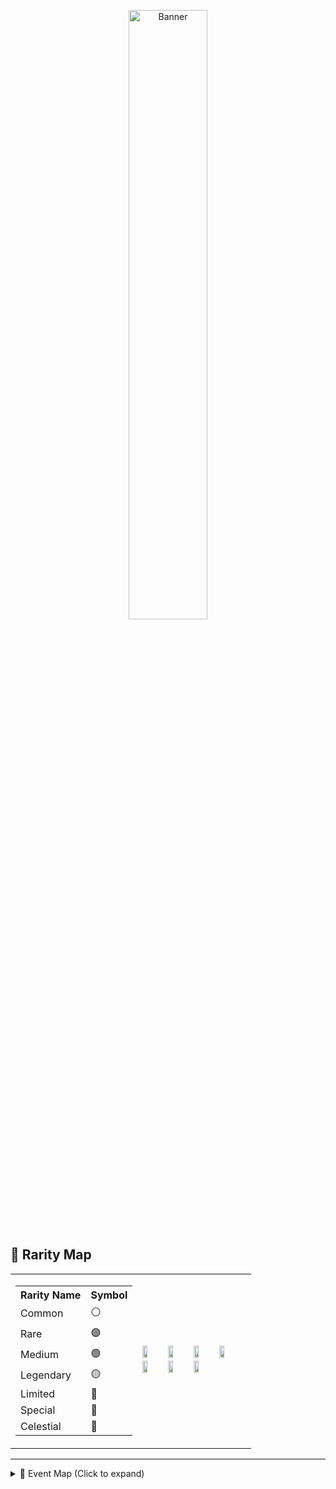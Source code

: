 <p align="center">
  <a href="https://t.me/lrithyll">
    <img src="https://cdn.yuna0x0.com/yuna/img/72408310_p5.webp" alt="Banner" width="50%">
  </a>
</p>

## 🧩 Rarity Map

<table>
  <tr>
    <td>
      <table>
        <tr>
          <th>Rarity Name</th><th>Symbol</th>
        </tr>
        <tr><td>Common</td><td>⚪️</td></tr>
        <tr><td>Rare</td><td>🟣</td></tr>
        <tr><td>Medium</td><td>🟢</td></tr>
        <tr><td>Legendary</td><td>🟡</td></tr>
        <tr><td>Limited</td><td>🔮</td></tr>
        <tr><td>Special</td><td>💮</td></tr>
        <tr><td>Celestial</td><td>🎐</td></tr>
      </table>
    </td>
    <td>
       <img src="https://github.com/innng/innng/assets/26755058/5e0ce0fb-c544-4f8c-a307-5849165746d0" width="22%"/>
       <img src="https://github.com/innng/innng/assets/26755058/5e0ce0fb-c544-4f8c-a307-5849165746d0" width="22%"/>
       <img src="https://github.com/innng/innng/assets/26755058/5e0ce0fb-c544-4f8c-a307-5849165746d0" width="22%"/>
       <img src="https://github.com/innng/innng/assets/26755058/5e0ce0fb-c544-4f8c-a307-5849165746d0" width="22%"/>
       <img src="https://github.com/innng/innng/assets/26755058/5e0ce0fb-c544-4f8c-a307-5849165746d0" width="22%"/>
       <img src="https://github.com/innng/innng/assets/26755058/5e0ce0fb-c544-4f8c-a307-5849165746d0" width="22%"/>
       <img src="https://github.com/innng/innng/assets/26755058/5e0ce0fb-c544-4f8c-a307-5849165746d0" width="22%"/>
    </td>
  </tr>
</table>

---

<details>
  <summary>🎉 Event Map (Click to expand)</summary>

  <table>
    <tr>
      <td>
        <table>
          <tr>
            <th>Event Name</th><th>Emoji</th>
          </tr>
          <tr><td>Summer</td><td>🏖</td></tr>
          <tr><td>Kimono</td><td>👘</td></tr>
          <tr><td>Winter</td><td>❄️</td></tr>
          <tr><td>Valentine</td><td>💞</td></tr>
          <tr><td>School</td><td>🎒</td></tr>
          <tr><td>Halloween</td><td>🎃</td></tr>
          <tr><td>Game</td><td>🎮</td></tr>
          <tr><td>Marine</td><td>🪼</td></tr>
          <tr><td>Basketball</td><td>🏀</td></tr>
          <tr><td>Maid</td><td>🧹</td></tr>
          <tr><td>Rain</td><td>☔</td></tr>
          <tr><td>Bunny</td><td>🐰</td></tr>
          <tr><td>Blossom</td><td>🌸</td></tr>
          <tr><td>Rock</td><td>🎸</td></tr>
          <tr><td>Christmas</td><td>🎄</td></tr>
          <tr><td>Nerd</td><td>🤓</td></tr>
          <tr><td>Wedding</td><td>💍</td></tr>
          <tr><td>Cheerlead</td><td>🎊</td></tr>
          <tr><td>Artist</td><td>🎨</td></tr>
          <tr><td>Nurse</td><td>🏨</td></tr>
        </table>
      </td>
      <td>
         <img src="https://github.com/innng/innng/assets/26755058/5e0ce0fb-c544-4f8c-a307-5849165746d0" width="20%"/>
         <img src="https://github.com/innng/innng/assets/26755058/5e0ce0fb-c544-4f8c-a307-5849165746d0" width="20%"/>
         <img src="https://github.com/innng/innng/assets/26755058/5e0ce0fb-c544-4f8c-a307-5849165746d0" width="20%"/>
         <img src="https://github.com/innng/innng/assets/26755058/5e0ce0fb-c544-4f8c-a307-5849165746d0" width="20%"/>
         <img src="https://github.com/innng/innng/assets/26755058/5e0ce0fb-c544-4f8c-a307-5849165746d0" width="20%"/>
         <img src="https://github.com/innng/innng/assets/26755058/5e0ce0fb-c544-4f8c-a307-5849165746d0" width="20%"/>
         <img src="https://github.com/innng/innng/assets/26755058/5e0ce0fb-c544-4f8c-a307-5849165746d0" width="20%"/>
         <img src="https://github.com/innng/innng/assets/26755058/5e0ce0fb-c544-4f8c-a307-5849165746d0" width="20%"/>
         <img src="https://github.com/innng/innng/assets/26755058/5e0ce0fb-c544-4f8c-a307-5849165746d0" width="20%"/>
         <img src="https://github.com/innng/innng/assets/26755058/5e0ce0fb-c544-4f8c-a307-5849165746d0" width="20%"/>
         <img src="https://github.com/innng/innng/assets/26755058/5e0ce0fb-c544-4f8c-a307-5849165746d0" width="20%"/>
         <img src="https://github.com/innng/innng/assets/26755058/5e0ce0fb-c544-4f8c-a307-5849165746d0" width="20%"/>
         <img src="https://github.com/innng/innng/assets/26755058/5e0ce0fb-c544-4f8c-a307-5849165746d0" width="20%"/>
         <img src="https://github.com/innng/innng/assets/26755058/5e0ce0fb-c544-4f8c-a307-5849165746d0" width="20%"/>
         <img src="https://github.com/innng/innng/assets/26755058/5e0ce0fb-c544-4f8c-a307-5849165746d0" width="20%"/>
         <img src="https://github.com/innng/innng/assets/26755058/5e0ce0fb-c544-4f8c-a307-5849165746d0" width="20%"/>
         <img src="https://github.com/innng/innng/assets/26755058/5e0ce0fb-c544-4f8c-a307-5849165746d0" width="20%"/>
         <img src="https://github.com/innng/innng/assets/26755058/5e0ce0fb-c544-4f8c-a307-5849165746d0" width="20%"/>
         <img src="https://github.com/innng/innng/assets/26755058/5e0ce0fb-c544-4f8c-a307-5849165746d0" width="20%"/>
         <img src="https://github.com/innng/innng/assets/26755058/5e0ce0fb-c544-4f8c-a307-5849165746d0" width="20%"/>
        
      </td>
    </tr>
  </table>

</details>

  </table>
</details>



